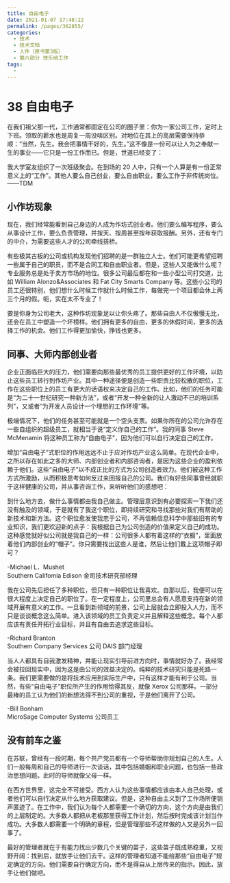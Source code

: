 ```yaml
---
title: 自由电子
date: 2021-01-07 17:48:22
permalink: /pages/362855/
categories:
  - 技术
  - 技术文档
  - 人件（原书第3版）
  - 第六部分 快乐地工作
tags:
  - 
---
```

# 38 自由电子

在我们祖父那一代，工作通常都固定在公司的圈子里：你为一家公司工作，定时上下班。领取的薪水也是周复一周没啥区别。对地位在其上的高层需要保持恭顺：“当然，先生。我会把事情干好的，先生。”这不像是一份可以让人为之奉献一生的事业——它只是一份工作而已。但是，世道已经变了：

我大学室友组织了一次班级聚会。在到场的 20 人中，只有一个人算是有一份正常意义上的“工作”。其他人要么自己创业，要么自由职业，要么工作于非传统岗位。  
——TDM

## 小作坊现象

现在，我们经常能看到自己身边的人成为作坊式创业者。他们要么编写程序，要么从事设计工作，要么负责管理，并按天、按周甚至按年获取报酬。另外，还有专门的中介，为需要这些人才的公司牵线搭桥。

有些极其古板的公司或机构发现他们招聘的是一群独立人士。他们可能更希望招聘一些属于自己的职员，而不是合同工和自由职业者。但是，这些人又能做什么呢？专业服务总是处于卖方市场的地位。很多公司最后都在和一些小型公司打交道，比如 William Alonzo&Associates 和 Fat City Smarts Company 等。这些小公司的员工还很特别，他们想什么时候工作就什么时候工作，每做完一个项目都会休上两三个月的假。呃，实在太不专业了！

要是你身为公司老大，这种作坊现象足以让你头疼了。那些自由人不仅傲慢无比，还会在员工中塑造一个坏榜样。他们拥有更多的自由，更多的休假时间，更多的选择工作的机会。他们工作得更加愉快，挣钱也更多。

## 同事、大师内部创业者

企业正面临巨大的压力，他们需要向那些最优秀的员工提供更好的工作环境，以防止这些员工转行到作坊产业。其中一种途径便是创造一些职责比较松散的职位，工作在这些职位上的员工有更大的话语权来决定自己的工作。比如，他们的任务可能是“为二十一世纪研究一种新方法”，或者“开发一种全新的让人激动不已的培训系列”，又或者“为开发人员设计一个埋想的工作环境”等。

极端情况下，他们的任务甚至可能就是一个空头支票。如果你所在的公司允许存在一些自组织的超级员工，就相当于说“定义你自己的工作”。我的同事 Steve McMenamin 将这种员工称为“自由电子”，因为他们可以自行决定自己的工作。

增加“自由电子”式职位的作用远远不止于应对作坊产业这么简单。在现代企业中，之所以存在如此之多的大师、内部创业者和内部咨询者，是因为这些企业的盈利依赖于他们。这些“自由电子”以不成正比的方式为公司创造者效力。他们被这种工作方式所激励，从而积极思考如何反过来回报自己的公司。我们有好些同事曾经就职于这样健康的公司，并从事咨询工作，来听听他们的感想吧：

到什么地方去，做什么事情都由我自己做主。管理层意识到有必要探索一下我们还没有触及的领域，于是就有了我这个职位，即持续研究和寻找那些对我们有帮助的新技术和新方法。这个职位愈发使我忠于公司，不再信赖信息科学中那些旧有的专业知识，我们更欢迎新的点子：我根据自己为公司创造的价值来定义自己的成功。这种感觉就好似公司就是我自己的一样：公司很多人都有着这样的“衣橱”，里面放着他们内部创业的“帽子”。你只需要找出这些人是谁，然后让他们戴上这项帽子即可？

-Michael L．Mushet  
Southern Califomia Edison 金司技术研究部经理

我在公司先后担任了多种职位，但只有一种职位让我喜欢。自那以后，我便可以在很大程度上决定自己的职位了。在一定程度上，公司里总会有人愿意支持在新的领域开展有意义的工作。一旦看到新领域的前景，公司上层就会立即投入人力，而不只是谈谈概念这么简单。进入该领域的员工负责定义并且解释这些概念。每个人都应该有责任开拓行业目标，并且有自由去追求这些目标。

-Richard Branton  
Southem Company Services 公司 DAIS 部门经理

当人人都具有自我激发精神，并能让现实引导前进方向时，事情就好办了。我经常会被拉回现实中，因为这是由公司的效益决定的。纯粹的技术研究只能是死路一条。我们更需要做的是将技术应用到实际生产中，只有这样才能有利于公司。当然，有些“自由电子”职位所产生的作用恰得其反，就像 Xerox 公司那样。一部分最棒的员工认为他们的新想法得不到公司的重视，于是他们离开了公司。

-Bill Bonham  
MicroSage Computer Systems 公司员工

## 没有前车之鉴

在苏联，曾经有一段时期，每个共产党员都有一个导师帮助你规划自己的人生。人们一般每周和自己的导师进行一次谈话，其中包括婚姻和职业问题，也包括一些政治思想问题。此时的导师就像父母一样。

在西方世界里，这完全不可接受。西方人认为这些事情都应该由本人自己处理，或者他们可以自行决定从什么地方获取建议。但是，这种自由主义到了工作场所便销声匿迹了。在工作中，我们认为每个人都需要一个确切的方向，这个方向是由我们的上层制定的。大多数人都把从老板那里获得工作计划，然后按时完成该计划当作成功。大多数人都需要一个明确的章程，但是管理那些不这样做的人又是另外一回事了。

最好的管理者就在于有能力找出少数几个关键的苗子，这些苗子既成熟稳重，又视野开阔：找到后，就放手让他们去干。这样的管理者知道不能给那些“自由电子”规定确定的方向。他们需要自行确定方向，而不是得自从上层传来的指示。因此，放手让他们做吧。
